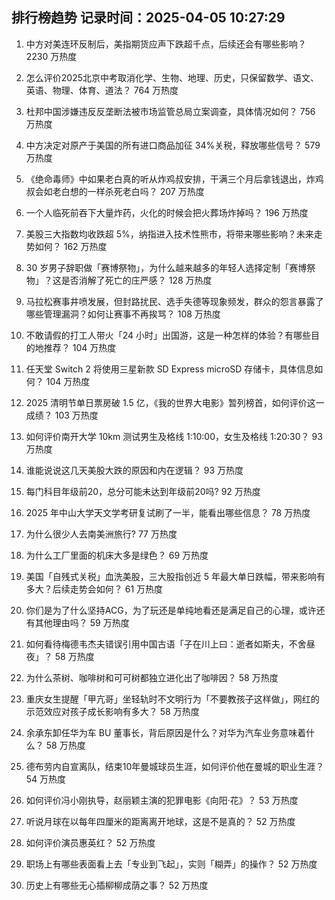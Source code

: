 
## 排行榜趋势 记录时间：2025-04-05 10:27:29
  
  1. 中方对美连环反制后，美指期货应声下跌超千点，后续还会有哪些影响？ 2230 万热度
    
  2. 怎么评价2025北京中考取消化学、生物、地理、历史，只保留数学、语文、英语、物理、体育、道法？ 764 万热度
    
  3. 杜邦中国涉嫌违反反垄断法被市场监管总局立案调查，具体情况如何？ 756 万热度
    
  4. 中方决定对原产于美国的所有进口商品加征 34%关税，释放哪些信号？ 579 万热度
    
  5. 《绝命毒师》中如果老白真的听从炸鸡叔安排，干满三个月后拿钱退出，炸鸡叔会如老白想的一样杀死老白吗？ 207 万热度
    
  6. 一个人临死前吞下大量炸药，火化的时候会把火葬场炸掉吗？ 196 万热度
    
  7. 美股三大指数均收跌超 5%，纳指进入技术性熊市，将带来哪些影响？未来走势如何？ 162 万热度
    
  8. 30 岁男子辞职做「赛博祭物」，为什么越来越多的年轻人选择定制「赛博祭物」？这是否消解了死亡的庄严感？ 128 万热度
    
  9. 马拉松赛事井喷发展，但封路扰民、选手失德等现象频发，群众的怨言暴露了哪些管理漏洞？如何让赛事不再挨骂？ 108 万热度
    
  10. 不敢请假的打工人带火「24 小时」出国游，这是一种怎样的体验？有哪些目的地推荐？ 104 万热度
    
  11. 任天堂 Switch 2 将使用三星新款 SD Express microSD 存储卡，具体信息如何？ 104 万热度
    
  12. 2025 清明节单日票房破 1.5 亿，《我的世界大电影》暂列榜首，如何评价这一成绩？ 103 万热度
    
  13. 如何评价南开大学 10km 测试男生及格线 1:10:00，女生及格线 1:20:30？ 93 万热度
    
  14. 谁能说说这几天美股大跌的原因和内在逻辑？ 93 万热度
    
  15. 每门科目年级前20，总分可能未达到年级前20吗? 92 万热度
    
  16. 2025 年中山大学天文学考研复试刷了一半，能看出哪些信息？ 78 万热度
    
  17. 为什么很少人去南美洲旅行? 77 万热度
    
  18. 为什么工厂里面的机床大多是绿色？ 69 万热度
    
  19. 美国「自残式关税」血洗美股，三大股指创近 5 年最大单日跌幅，带来影响有多大？后续走势会如何？ 61 万热度
    
  20. 你们是为了什么坚持ACG，为了玩还是单纯地看还是满足自己的心理，或许还有其他理由吗？ 59 万热度
    
  21. 如何看待梅德韦杰夫错误引用中国古语「子在川上曰：逝者如斯夫，不舍昼夜」？ 58 万热度
    
  22. 为什么茶树、咖啡树和可可树都独立进化出了咖啡因？ 58 万热度
    
  23. 重庆女生提醒「甲亢哥」坐轻轨时不文明行为「不要教孩子这样做」，网红的示范效应对孩子成长影响有多大？ 58 万热度
    
  24. 余承东卸任华为车 BU 董事长，背后原因是什么？对华为汽车业务意味着什么？ 58 万热度
    
  25. 德布劳内自宣离队，结束10年曼城球员生涯，如何评价他在曼城的职业生涯？ 54 万热度
    
  26. 如何评价冯小刚执导，赵丽颖主演的犯罪电影《向阳·花》？ 53 万热度
    
  27. 听说月球在以每年四厘米的距离离开地球，这是不是真的？ 52 万热度
    
  28. 如何评价演员惠英红？ 52 万热度
    
  29. 职场上有哪些表面看上去「专业到飞起」，实则「糊弄」的操作？ 52 万热度
    
  30. 历史上有哪些无心插柳柳成荫之事？ 52 万热度
    